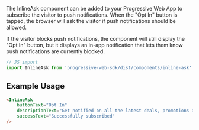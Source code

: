The InlineAsk component can be added to your Progressive Web App to subscribe the
visitor to push notifications. When the "Opt In" button is tapped, the browser
will ask the visitor if push notifications should be allowed.

If the visitor blocks push notifications, the component will still display the
"Opt In" button, but it displays an in-app notification that lets them know push
notifications are currently blocked.

```js static
// JS import
import InlineAsk from 'progressive-web-sdk/dist/components/inline-ask'
```

## Example Usage

```html static
<InlineAsk
    buttonText="Opt In"
    descriptionText="Get notified on all the latest deals, promotions and new products."
    successText="Successfully subscribed"
/>
```
